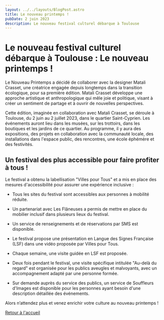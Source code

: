 ```yaml
---
layout: ../../layouts/BlogPost.astro
title: Le nouveau printemps ! 
pubDate: 2 juin 2023
description: Le nouveau festival culturel débarque à Toulouse 
---
```

#  Le nouveau festival culturel débarque à Toulouse : Le nouveau printemps !  


Le Nouveau Printemps a décidé de collaborer avec la designer Matali Crasset, une créatrice engagée depuis longtemps dans la transition écologique, pour sa première édition. Matali Crasset développe une approche artistique et anthropologique qui mêle joie et politique, visant à créer un sentiment de partage et à ouvrir de nouvelles perspectives.  

Cette édition, imaginée en collaboration avec Matali Crasset, se déroule à Toulouse, du 2 juin au 2 juillet 2023, dans le quartier Saint-Cyprien. Les événements auront lieu dans les musées, sur les trottoirs, dans les boutiques et les jardins de ce quartier. Au programme, il y aura des expositions, des projets en collaboration avec la communauté locale, des installations dans l'espace public, des rencontres, une école éphémère et des festivités. 

 

## Un festival des plus accessible pour faire profiter à tous ! 

Le festival a obtenu la labellisation "Villes pour Tous" et a mis en place des mesures d'accessibilité pour assurer une expérience inclusive :  

* Tous les sites du festival sont accessibles aux personnes à mobilité réduite. 

* Un partenariat avec Les Flâneuses a permis de mettre en place du mobilier inclusif dans plusieurs lieux du festival. 

* Un service de renseignements et de réservations par SMS est disponible. 

* Le festival propose une présentation en Langue des Signes Française (LSF) dans une vidéo proposée par Villes pour Tous. 

* Chaque semaine, une visite guidée en LSF est proposée. 

* Deux fois pendant le festival, une visite spécifique intitulée "Au-delà du regard" est organisée pour les publics aveugles et malvoyants, avec un accompagnement adapté par une personne formée. 

* Sur demande auprès du service des publics, un service de Souffleurs d'Images est disponible pour les personnes ayant besoin d'une description détaillée des événements.  
  
Alors n’attendez plus et venez enrichir votre culture au nouveau printemps ! 


[Retour à l'accueil](/)